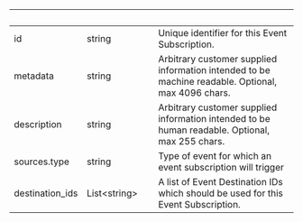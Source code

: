 
|&nbsp;|&nbsp;|&nbsp;|&nbsp;|
|---|---|---|---|
| id | string | | Unique identifier for this Event Subscription. |
| metadata | string | | Arbitrary customer supplied information intended to be machine readable. Optional, max 4096 chars. |
| description | string | | Arbitrary customer supplied information intended to be human readable. Optional, max 255 chars. |
| sources.type | string | | Type of event for which an event subscription will trigger |
| destination_ids | List&lt;string&gt; | | A list of Event Destination IDs which should be used for this Event Subscription. |